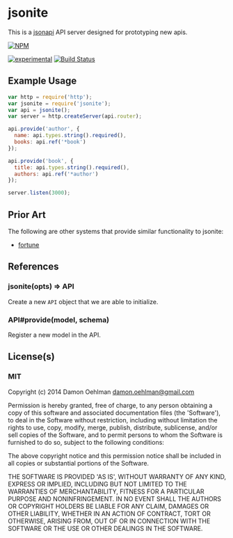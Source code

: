 # jsonite

This is a [jsonapi](http://jsonapi.org) API server designed for prototyping
new apis.


[![NPM](https://nodei.co/npm/jsonite.png)](https://nodei.co/npm/jsonite/)

[![experimental](https://img.shields.io/badge/stability-experimental-red.svg)](https://github.com/dominictarr/stability#experimental) [![Build Status](https://img.shields.io/travis/DamonOehlman/jsonite.svg?branch=master)](https://travis-ci.org/DamonOehlman/jsonite) 

## Example Usage

```js
var http = require('http');
var jsonite = require('jsonite');
var api = jsonite();
var server = http.createServer(api.router);

api.provide('author', {
  name: api.types.string().required(),
  books: api.ref('*book')
});

api.provide('book', {
  title: api.types.string().required(),
  authors: api.ref('*author')
});

server.listen(3000);


```

## Prior Art

The following are other systems that provide similar functionality to jsonite:

- [fortune](https://github.com/daliwali/fortune)

## References

### jsonite(opts) => API

Create a new `API` object that we are able to initialize.

### API#provide(model, schema)

Register a new model in the API.

## License(s)

### MIT

Copyright (c) 2014 Damon Oehlman <damon.oehlman@gmail.com>

Permission is hereby granted, free of charge, to any person obtaining
a copy of this software and associated documentation files (the
'Software'), to deal in the Software without restriction, including
without limitation the rights to use, copy, modify, merge, publish,
distribute, sublicense, and/or sell copies of the Software, and to
permit persons to whom the Software is furnished to do so, subject to
the following conditions:

The above copyright notice and this permission notice shall be
included in all copies or substantial portions of the Software.

THE SOFTWARE IS PROVIDED 'AS IS', WITHOUT WARRANTY OF ANY KIND,
EXPRESS OR IMPLIED, INCLUDING BUT NOT LIMITED TO THE WARRANTIES OF
MERCHANTABILITY, FITNESS FOR A PARTICULAR PURPOSE AND NONINFRINGEMENT.
IN NO EVENT SHALL THE AUTHORS OR COPYRIGHT HOLDERS BE LIABLE FOR ANY
CLAIM, DAMAGES OR OTHER LIABILITY, WHETHER IN AN ACTION OF CONTRACT,
TORT OR OTHERWISE, ARISING FROM, OUT OF OR IN CONNECTION WITH THE
SOFTWARE OR THE USE OR OTHER DEALINGS IN THE SOFTWARE.
